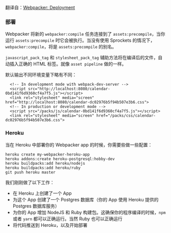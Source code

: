 翻译自：[Webpacker: Deployment](https://github.com/rails/webpacker/blob/master/docs/deployment.md)


### 部署

Webpacker 将新的 `webpacker:compile` 任务连接到了 `assets:precompile`，当你运行 `assets:precompile` 时它会被执行。当没有使用 Sprockets 的情况下，`webpacker:compile`，将是 `assets:precompile` 的别名。

`javascript_pack_tag` 和 `stylesheet_pack_tag` 辅助方法将在编译后的文件，自动插入正确的 HTML 标签。就像 `asset pipeline` 做的一样。

默认输出不同环境变量下略有不同：

```
  <!-- In development mode with webpack-dev-server -->
  <script src="http://localhost:8080/calendar-0bd141f6d9360cf4a7f5.js"></script>
  <link rel="stylesheet" media="screen" href="http://localhost:8080/calendar-dc02976b5f94b507e3b6.css">
  <!-- In production or development mode -->
  <script src="/packs/js/calendar-0bd141f6d9360cf4a7f5.js"></script>
  <link rel="stylesheet" media="screen" href="/packs/css/calendar-dc02976b5f94b507e3b6.css">
```

### Heroku

当在 Heroku 中部署你的 Webpacker app 的时候，你需要些做一些配置：

```
heroku create my-webpacker-heroku-app
heroku addons:create heroku-postgresql:hobby-dev
heroku buildpacks:add heroku/nodejs
heroku buildpacks:add heroku/ruby
git push heroku master
```

我们刚刚做了以下工作：

- 在 Heroku 上创建了一个 App
- 为这个 App 创建了一个 Postgres 数据库（你的 App 使用 Heroku 提供的 Postgres 
 数据库服务）
- 为你的 App 增加 NodeJS 和 Ruby 构建包。这确保你的程序编译的时候，`npm` 或者 `yarn` 都可以正确运行。当然 Ruby 也可以正确运行
 - 将代码推送到 Heroku，以及开始部署


